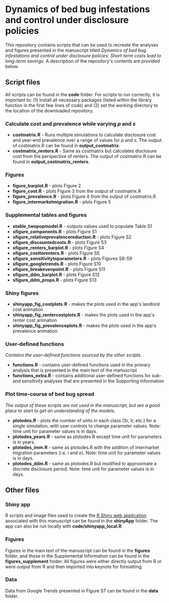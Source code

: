 # Dynamics of bed bug infestations and control under disclosure policies

This repository contains scripts that can be used to recreate the analyses and figures presented in the manuscript titled *Dynamics of bed bug infestations and control under disclosure policies: Short-term costs lead to long-term savings*. A description of the repository's contents are provided below.

## Script files

All scripts can be found in the **code** folder. For scripts to run correctly, it is important to: (1) install all necessary packages (listed within the library function in the first few lines of code) and (2) set the working directory to the location of the downloaded repository.

### Calculate cost and prevalence while varying *p* and *s*
- **costmatrix.R** - Runs multiple simulations to calculate disclosure cost and year-end prevalence over a range of values for *p* and *s*. The output of costmatrix.R can be found in **output_costmatrix**.
- **costmatrix_renters.R** - Same as costmatrix but calculates disclosure cost from the perspective of renters. The output of costmatrix.R can be found in **output_costmatrix_renters**.

### Figures
- **figure_barplot.R** - plots Figure 2
- **figure_cost.R** - plots Figure 3 from the output of costmatrix.R
- **figure_prevalence.R** - plots Figure 4 from the output of costmatrix.R
- **figure_intermarketmigration.R** - plots Figure 5

### Supplemental tables and figures
- **stable_twopopmodel.R** - outputs values used to populate Table S1
- **sfigure_components.R** - plots Figure S1
- **sfigure_relativeprevalencereduction.R** - plots Figure S2
- **sfigure_discountedcosts.R** - plots Figure S3
- **sfigure_renters_barplot.R** - plots Figure S4
- **sfigure_costtorenters.R** - plots Figure S5
- **sfigure_sensitivitytoparameters.R** - plots Figures S6-S9
- **sfigure_googletrends.R** - plots Figure S10
- **sfigure_breakevenpoint.R** - plots Figure S11
- **sfigure_ddm_barplot.R** - plots Figure S12
- **sfigure_ddm_props.R** - plots Figure S13

### Shiny figures
- **shinyapp_fig_costplots.R** - makes the plots used in the app's landlord cost animation 
- **shinyapp_fig_rentercostplots.R** - makes the plots used in the app's renter cost animation
- **shinyapp_fig_prevalenceplots.R** - makes the plots used in the app's prevalence animation

### User-defined functions
*Contains the user-defined functions sourced by the other scripts.*
- **functions.R** - contains user-defined functions used in the primary analysis that is presented in the main text of the manuscript
- **functions_extra.R** - contains additional user-defined functions for sub- and sensitivity analyses that are presented in the Supporting Information

### Plot time-course of bed bug spread
*The output of these scripts are not used in the manuscript, but are a good place to start to get an understanding of the models.*
- **plotodes.R** - plots the number of units in each class (Sr, Ir, etc.) for a single simulation, with user controls to change parameter values. Note: time unit for parameter values is in days.
- **plotodes_years.R** - same as plotodes.R except time unit for parameters is in years.
- **plotodes_imm.R** - same as plotodes.R with the addition of intermarket migration parameters (i.e. *i* and *e*). Note: time unit for parameter values is in days.
- **plotodes_ddm.R** - same as plotodes.R but modified to approximate a discrete disclosure period. Note: time unit for parameter values is in days.

## Other files

### Shiny app
R scripts and image files used to create the [R Shiny web application](https://bedbugdisclosure.shinyapps.io/shinyapp/ "R Shiny | Modeling Bed Bug Disclosure")
associated with this manuscript can be found in the **shinyApp** folder. The app can also be run locally with **code/shinyapp_local.R**

### Figures
Figures in the main text of the manuscript can be found in the **figures** folder, and those in the Supplemental Information can be found in the **figures_supplement** folder. All figures were either directly output from R or were output from R and then imported into keynote for formatting.

### Data
Data from Google Trends presented in Figure S7 can be found in the **data** folder.
